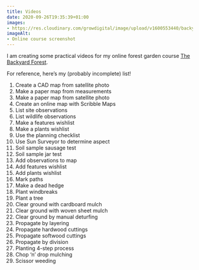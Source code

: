 ```yaml
---
title: Videos
date: 2020-09-26T19:35:39+01:00
images:
- https://res.cloudinary.com/growdigital/image/upload/v1600553440/backyard-forest-screenshot-intro.jpg
imageAlt:
- Online course screenshot
---
```


I am creating some practical videos for my online forest garden course [The Backyard Forest](https://www.udemy.com/course/the-backyard-forest/?referralCode=CE87DB2FC1CA1B28807F).

For reference, here’s my (probably incomplete) list!

1. Create a CAD map from satellite photo
2. Make a paper map from measurements
3. Make a paper map from satellite photo
4. Create an online map with Scribble Maps
5. List site observations
6. List wildlife observations
7. Make a features wishlist
8. Make a plants wishlist
9. Use the planning checklist
10. Use Sun Surveyor to determine aspect
11. Soil sample sausage test
12. Soil sample jar test
13. Add observations to map
14. Add features wishlist
15. Add plants wishlist
16. Mark paths
17. Make a dead hedge
18. Plant windbreaks
19. Plant a tree
20. Clear ground with cardboard mulch
21. Clear ground with woven sheet mulch
22. Clear ground by manual deturfing
23. Propagate by layering
24. Propagate hardwood cuttings
25. Propagate softwood cuttings
26. Propagate by division
27. Planting 4-step process
28. Chop ‘n’ drop mulching
29. Scissor weeding
